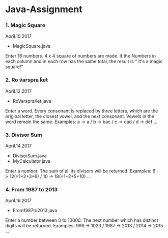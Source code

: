 # Java-Assignment

### 1. Magic Square

April.10.2017

- MagicSquare.java

Enter 16 numbers. 4 x 4 square of numbers are made. if the Numbers in each column and in each row has the same total, the result is " It's a magic square!"


### 2. Ro ̈varspra ̊ket

April.12.2017

- RoVarspraKet.java

Enter a word. Every consonant is replaced by three letters, which are the original letter, the closest vowel, and the next consonant. Vowels in the word remain the same. Examples: a -> a / b -> bac / c -> cad / d -> def ...


### 3. Divisor Sum

April.14.2017

- DivisorSum.java
- MyCalculator.java

Enter a number. The sum of all its divisors will be returned. Examples: 6 -> 12(=1+2+3+6) / 10 -> 18(=1+2+5+10) ...


### 4. From 1987 to 2013

April.16.2017

- From1987to2013.java

Enter a number between 0 to 10000. The next number which has distinct digits will be returned. Examples: 999 -> 1023 / 1987 -> 2013 / 2014 -> 2015 …
